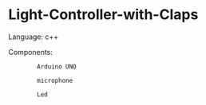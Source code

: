 # Light-Controller-with-Claps


Language: c++

Components: 
            
            Arduino UNO
            
            microphone
            
            Led
